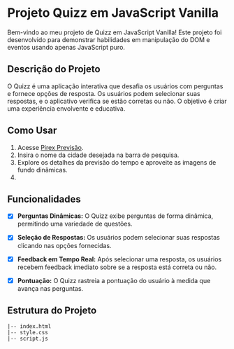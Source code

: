 # Projeto Quizz em JavaScript Vanilla

Bem-vindo ao meu projeto de Quizz em JavaScript Vanilla! Este projeto foi desenvolvido para demonstrar habilidades em manipulação do DOM e eventos usando apenas JavaScript puro.

## Descrição do Projeto

O Quizz é uma aplicação interativa que desafia os usuários com perguntas e fornece opções de resposta. Os usuários podem selecionar suas respostas, e o aplicativo verifica se estão corretas ou não. O objetivo é criar uma experiência envolvente e educativa.

## Como Usar

1. Acesse [Pirex Previsão](https://pirex-previsao.netlify.app/).
2. Insira o nome da cidade desejada na barra de pesquisa.
3. Explore os detalhes da previsão do tempo e aproveite as imagens de fundo dinâmicas.
4. 
## Funcionalidades

- [x] **Perguntas Dinâmicas:** O Quizz exibe perguntas de forma dinâmica, permitindo uma variedade de questões.

- [x] **Seleção de Respostas:** Os usuários podem selecionar suas respostas clicando nas opções fornecidas.

- [x] **Feedback em Tempo Real:** Após selecionar uma resposta, os usuários recebem feedback imediato sobre se a resposta está correta ou não.

- [x] **Pontuação:** O Quizz rastreia a pontuação do usuário à medida que avança nas perguntas.

## Estrutura do Projeto

```plaintext
|-- index.html
|-- style.css
|-- script.js

